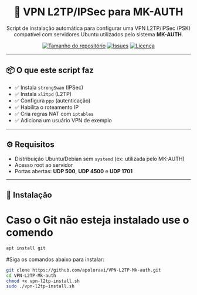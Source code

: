 <h1 align="center">🔐 VPN L2TP/IPSec para MK-AUTH</h1>

<p align="center">
  Script de instalação automática para configurar uma VPN L2TP/IPSec (PSK) compatível com servidores Ubuntu utilizados pelo sistema <strong>MK-AUTH</strong>.
</p>

<p align="center">
  <a href="https://github.com/apoloravi/VPN-L2TP-Mk-auth"><img src="https://img.shields.io/github/repo-size/apoloravi/VPN-L2TP-Mk-auth?color=blue&style=flat-square" alt="Tamanho do repositório"></a>
  <a href="https://github.com/apoloravi/VPN-L2TP-Mk-auth/issues"><img src="https://img.shields.io/github/issues/apoloravi/VPN-L2TP-Mk-auth?style=flat-square" alt="Issues"></a>
  <a href="https://github.com/apoloravi/VPN-L2TP-Mk-auth/blob/main/LICENSE"><img src="https://img.shields.io/github/license/apoloravi/VPN-L2TP-Mk-auth?style=flat-square" alt="Licença"></a>
</p>

---

## 📦 O que este script faz

- ✅ Instala `strongSwan` (IPSec)
- ✅ Instala `xl2tpd` (L2TP)
- ✅ Configura `ppp` (autenticação)
- ✅ Habilita o roteamento IP
- ✅ Cria regras NAT com `iptables`
- ✅ Adiciona um usuário VPN de exemplo

---

## ⚙️ Requisitos

- Distribuição Ubuntu/Debian sem `systemd` (ex: utilizada pelo MK-AUTH)
- Acesso root ao servidor
- Portas abertas: **UDP 500**, **UDP 4500** e **UDP 1701**

---

## 🚀 Instalação

# Caso o Git não esteja instalado use o comendo 
```bash
apt install git
```
#Siga os comandos abaixo para instalar:

```bash
git clone https://github.com/apoloravi/VPN-L2TP-Mk-auth.git
cd VPN-L2TP-Mk-auth
chmod +x vpn-l2tp-install.sh
sudo ./vpn-l2tp-install.sh
